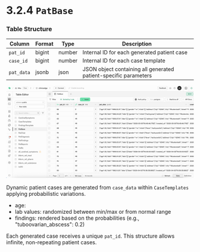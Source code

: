 # 3.2.4 `PatBase`

### Table Structure

| Column        | Format  | Type   | Description                                                               |
|---------------|---------|--------|---------------------------------------------------------------------------|
| `pat_id`     | bigint  | number | Internal ID for each generated patient case                                |
| `case_id`     | bigint  | number | Internal ID for each case template                                        |
| `pat_data`   | jsonb   | json   | JSON object containing all generated patient-specific parameters           |

![](./Images/3_2_4_pat_base_supabase.jpg)

Dynamic patient cases are generated from `case_data` within `CaseTemplates` applying probabilistic variations.

- age:
- lab values: randomized between min/max or from normal range
- findings: rendered based on the probabilities (e.g., "tuboovarian_abscess": 0.2)

Each generated case receives a unique `pat_id`. This structure allows infinite, non-repeating patient cases.